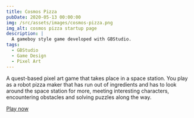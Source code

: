 ```yaml
---
title: Cosmos Pizza
pubDate: 2020-05-13 00:00:00
img: /src/assets/images/cosmos-pizza.png
img_alt: cosmos pizza startup page
description: |
  A gameboy style game developed with GBStudio.
tags:
  - GBStudio
  - Game Design
  - Pixel Art
---
```


A quest-based pixel art game that takes place in a space station. You play as a robot pizza maker that has run out of ingredients and has to look around the space station for more, meeting interesting characters, encountering obstacles and solving puzzles along the way.

[Play now](https://kschuygon.itch.io/cosmos-pizza-adventure)